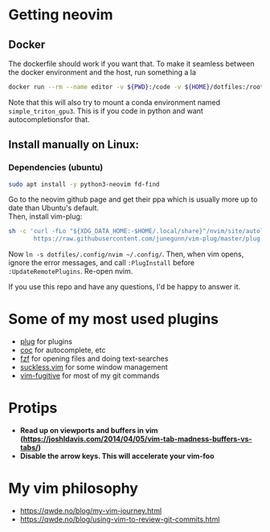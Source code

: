 # Getting neovim
## Docker
The dockerfile should work if you want that. To make it seamless between the docker environment and the host, run something a la
```bash
docker run --rm --name editor -v ${PWD}:/code -v ${HOME}/dotfiles:/root/dotfiles -v ${HOME}/.gitconfig:/root/.gitconfig -v ${HOME}/miniconda3/envs/simple_triton_gpu3:/opt/conda_env -v ${HOME}/.config/github-copilot:/root/.config/github-copilot --user root -it editor:anders
```

Note that this will also try to mount a conda environment named `simple_triton_gpu3`. This is if you code in python and want autocompletionsfor that.

## Install manually on Linux:
### Dependencies (ubuntu)
```bash
sudo apt install -y python3-neovim fd-find
```
Go to the neovim github page and get their ppa which is usually more up to date than Ubuntu's default.  
Then, install vim-plug:
```bash
sh -c 'curl -fLo "${XDG_DATA_HOME:-$HOME/.local/share}"/nvim/site/autoload/plug.vim --create-dirs \
       https://raw.githubusercontent.com/junegunn/vim-plug/master/plug.vim'
```

Now `ln -s dotfiles/.config/nvim ~/.config/`.
Then, when vim opens, ignore the error messages, and call `:PlugInstall` before `:UpdateRemotePlugins`.
Re-open nvim.

If you use this repo and have any questions, I'd be happy to answer it.

# Some of my most used plugins
* [plug](https://github.com/junegunn/vim-plug) for plugins
* [coc](https://github.com/neoclide/coc.nvim) for autocomplete, etc
* [fzf](https://github.com/junegunn/fzf.vim) for opening files and doing text-searches  
* [suckless.vim](https://github.com/andsild/suckless.vim) for some window management  
* [vim-fugitive](https://github.com/tpope/vim-fugitive) for most of my git commands

# Protips
* **Read up on viewports and buffers in vim  
    (https://joshldavis.com/2014/04/05/vim-tab-madness-buffers-vs-tabs/)**
* **Disable the arrow keys. This will accelerate your vim-foo**

# My vim philosophy
  * https://qwde.no/blog/my-vim-journey.html
  * https://qwde.no/blog/using-vim-to-review-git-commits.html
